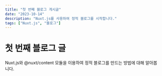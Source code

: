 ```yaml
---
title: "첫 번째 블로그 게시글"
date: "2023-10-14"
description: "Nuxt.js를 사용하여 정적 블로그를 시작합니다."
tags: ["Nuxt.js", "블로그"]
---
```


# 첫 번째 블로그 글

Nuxt.js와 @nuxt/content 모듈을 이용하여 정적 블로그를 만드는 방법에 대해 알아봅니다.
